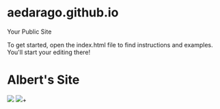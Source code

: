 aedarago.github.io
=====================

Your Public Site

To get started, open the index.html file to find instructions and examples. You'll start your editing there!
# Albert's Site
![](http://i60.tinypic.com/r8thyt.jpg)
![](http://octodex.github.com/images/yaktocat.png)+

